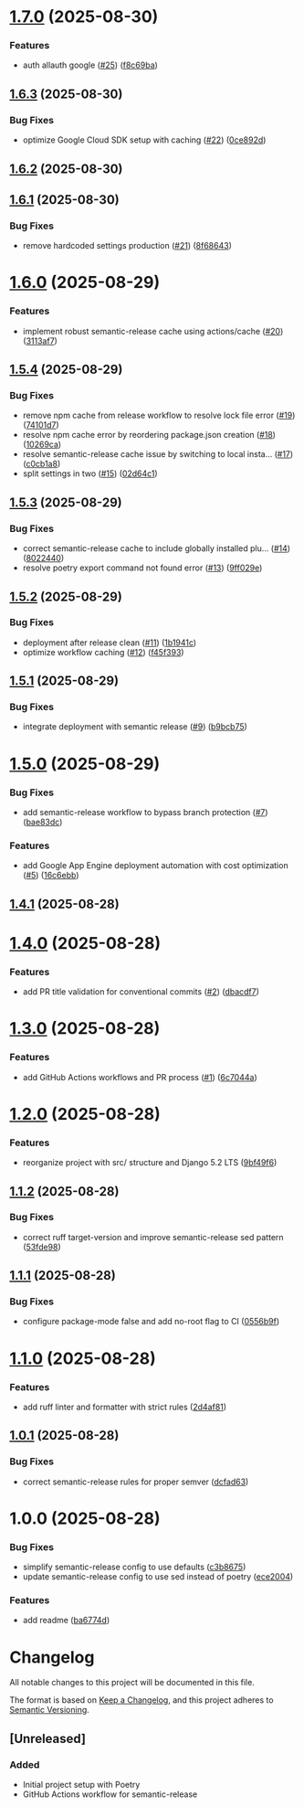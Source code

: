 # [1.7.0](https://github.com/Vichoko/tibia-hunts/compare/v1.6.3...v1.7.0) (2025-08-30)


### Features

* auth allauth google ([#25](https://github.com/Vichoko/tibia-hunts/issues/25)) ([f8c69ba](https://github.com/Vichoko/tibia-hunts/commit/f8c69ba2b0c08ceacdc3d64e262a521fa95c66ae))

## [1.6.3](https://github.com/Vichoko/tibia-hunts/compare/v1.6.2...v1.6.3) (2025-08-30)


### Bug Fixes

* optimize Google Cloud SDK setup with caching ([#22](https://github.com/Vichoko/tibia-hunts/issues/22)) ([0ce892d](https://github.com/Vichoko/tibia-hunts/commit/0ce892dc8c7b7578e71db1cc9f592fb844de9ef3))

## [1.6.2](https://github.com/Vichoko/tibia-hunts/compare/v1.6.1...v1.6.2) (2025-08-30)

## [1.6.1](https://github.com/Vichoko/tibia-hunts/compare/v1.6.0...v1.6.1) (2025-08-30)


### Bug Fixes

* remove hardcoded settings production ([#21](https://github.com/Vichoko/tibia-hunts/issues/21)) ([8f68643](https://github.com/Vichoko/tibia-hunts/commit/8f686433e03b1232f23b797a4cfff560b261d066))

# [1.6.0](https://github.com/Vichoko/tibia-hunts/compare/v1.5.4...v1.6.0) (2025-08-29)


### Features

* implement robust semantic-release cache using actions/cache ([#20](https://github.com/Vichoko/tibia-hunts/issues/20)) ([3113af7](https://github.com/Vichoko/tibia-hunts/commit/3113af7d2a0466132198d09b0d74153829f8697e))

## [1.5.4](https://github.com/Vichoko/tibia-hunts/compare/v1.5.3...v1.5.4) (2025-08-29)


### Bug Fixes

* remove npm cache from release workflow to resolve lock file error ([#19](https://github.com/Vichoko/tibia-hunts/issues/19)) ([74101d7](https://github.com/Vichoko/tibia-hunts/commit/74101d7ad6ef8e3f000a41f81e7fc5d3e7a60c44))
* resolve npm cache error by reordering package.json creation ([#18](https://github.com/Vichoko/tibia-hunts/issues/18)) ([10269ca](https://github.com/Vichoko/tibia-hunts/commit/10269ca929f1380f25f72d0979e4ca2f7150c90a))
* resolve semantic-release cache issue by switching to local insta… ([#17](https://github.com/Vichoko/tibia-hunts/issues/17)) ([c0cb1a8](https://github.com/Vichoko/tibia-hunts/commit/c0cb1a88dbc82d58fa1ba3daeea72fe1f91d9e83))
* split settings in two ([#15](https://github.com/Vichoko/tibia-hunts/issues/15)) ([02d64c1](https://github.com/Vichoko/tibia-hunts/commit/02d64c180857c4d3b2f186132bec6b9ad0e50b32))

## [1.5.3](https://github.com/Vichoko/tibia-hunts/compare/v1.5.2...v1.5.3) (2025-08-29)


### Bug Fixes

* correct semantic-release cache to include globally installed plu… ([#14](https://github.com/Vichoko/tibia-hunts/issues/14)) ([8022440](https://github.com/Vichoko/tibia-hunts/commit/80224405128ab162988834a7c87aaa11c727c11d))
* resolve poetry export command not found error ([#13](https://github.com/Vichoko/tibia-hunts/issues/13)) ([9ff029e](https://github.com/Vichoko/tibia-hunts/commit/9ff029e5a4375c1e843b6f2da6e338b24e4c4969))

## [1.5.2](https://github.com/Vichoko/tibia-hunts/compare/v1.5.1...v1.5.2) (2025-08-29)


### Bug Fixes

* deployment after release clean ([#11](https://github.com/Vichoko/tibia-hunts/issues/11)) ([1b1941c](https://github.com/Vichoko/tibia-hunts/commit/1b1941ce7c095f2fc0b0d8d3c1960fd9b2df19a8))
* optimize workflow caching ([#12](https://github.com/Vichoko/tibia-hunts/issues/12)) ([f45f393](https://github.com/Vichoko/tibia-hunts/commit/f45f3932d00f1f0152c84e106c4b9afca6fd5340))

## [1.5.1](https://github.com/Vichoko/tibia-hunts/compare/v1.5.0...v1.5.1) (2025-08-29)


### Bug Fixes

* integrate deployment with semantic release ([#9](https://github.com/Vichoko/tibia-hunts/issues/9)) ([b9bcb75](https://github.com/Vichoko/tibia-hunts/commit/b9bcb7502cc143aa259ce64ba0b6ff857aa4fc02))

# [1.5.0](https://github.com/Vichoko/tibia-hunts/compare/v1.4.1...v1.5.0) (2025-08-29)


### Bug Fixes

* add semantic-release workflow to bypass branch protection ([#7](https://github.com/Vichoko/tibia-hunts/issues/7)) ([bae83dc](https://github.com/Vichoko/tibia-hunts/commit/bae83dcd844aae9dce67512414c6f5c8e76ce7d3))


### Features

* add Google App Engine deployment automation with cost optimization ([#5](https://github.com/Vichoko/tibia-hunts/issues/5)) ([16c6ebb](https://github.com/Vichoko/tibia-hunts/commit/16c6ebb8541d18d2d3eddbdb1252015ffb989659))

## [1.4.1](https://github.com/Vichoko/tibia-hunts/compare/v1.4.0...v1.4.1) (2025-08-28)

# [1.4.0](https://github.com/Vichoko/tibia-hunts/compare/v1.3.0...v1.4.0) (2025-08-28)


### Features

* add PR title validation for conventional commits ([#2](https://github.com/Vichoko/tibia-hunts/issues/2)) ([dbacdf7](https://github.com/Vichoko/tibia-hunts/commit/dbacdf79bfacff3b7bece033b105db05267a9191))

# [1.3.0](https://github.com/Vichoko/tibia-hunts/compare/v1.2.0...v1.3.0) (2025-08-28)


### Features

* add GitHub Actions workflows and PR process ([#1](https://github.com/Vichoko/tibia-hunts/issues/1)) ([6c7044a](https://github.com/Vichoko/tibia-hunts/commit/6c7044ac2997c038ace252ad2a3e7ec928245b60))

# [1.2.0](https://github.com/Vichoko/tibia-hunts/compare/v1.1.2...v1.2.0) (2025-08-28)


### Features

* reorganize project with src/ structure and Django 5.2 LTS ([9bf49f6](https://github.com/Vichoko/tibia-hunts/commit/9bf49f61a373a6fdd6e40067b86fac0546102218))

## [1.1.2](https://github.com/Vichoko/tibia-hunts/compare/v1.1.1...v1.1.2) (2025-08-28)


### Bug Fixes

* correct ruff target-version and improve semantic-release sed pattern ([53fde98](https://github.com/Vichoko/tibia-hunts/commit/53fde98acc34058a68a0946cbf528e3caf170ad2))

## [1.1.1](https://github.com/Vichoko/tibia-hunts/compare/v1.1.0...v1.1.1) (2025-08-28)


### Bug Fixes

* configure package-mode false and add no-root flag to CI ([0556b9f](https://github.com/Vichoko/tibia-hunts/commit/0556b9f1e1637f6269317f3c923fae7c0e2334b8))

# [1.1.0](https://github.com/Vichoko/tibia-hunts/compare/v1.0.1...v1.1.0) (2025-08-28)


### Features

* add ruff linter and formatter with strict rules ([2d4af81](https://github.com/Vichoko/tibia-hunts/commit/2d4af8136b6abdefd236e3626329704b386b795a))

## [1.0.1](https://github.com/Vichoko/tibia-hunts/compare/v1.0.0...v1.0.1) (2025-08-28)


### Bug Fixes

* correct semantic-release rules for proper semver ([dcfad63](https://github.com/Vichoko/tibia-hunts/commit/dcfad63a501e51db13c7bba678d26907ad1009a6))

# 1.0.0 (2025-08-28)


### Bug Fixes

* simplify semantic-release config to use defaults ([c3b8675](https://github.com/Vichoko/tibia-hunts/commit/c3b867563ac38d4b48665deb9f514712f419e461))
* update semantic-release config to use sed instead of poetry ([ece2004](https://github.com/Vichoko/tibia-hunts/commit/ece2004fc87064b2df2d23dad20edaef09aa2fdf))


### Features

* add readme ([ba6774d](https://github.com/Vichoko/tibia-hunts/commit/ba6774da8d06b3add7fd6201037baca5662433ce))

# Changelog

All notable changes to this project will be documented in this file.

The format is based on [Keep a Changelog](https://keepachangelog.com/en/1.0.0/),
and this project adheres to [Semantic Versioning](https://semver.org/spec/v2.0.0.html).

## [Unreleased]

### Added
- Initial project setup with Poetry
- GitHub Actions workflow for semantic-release
